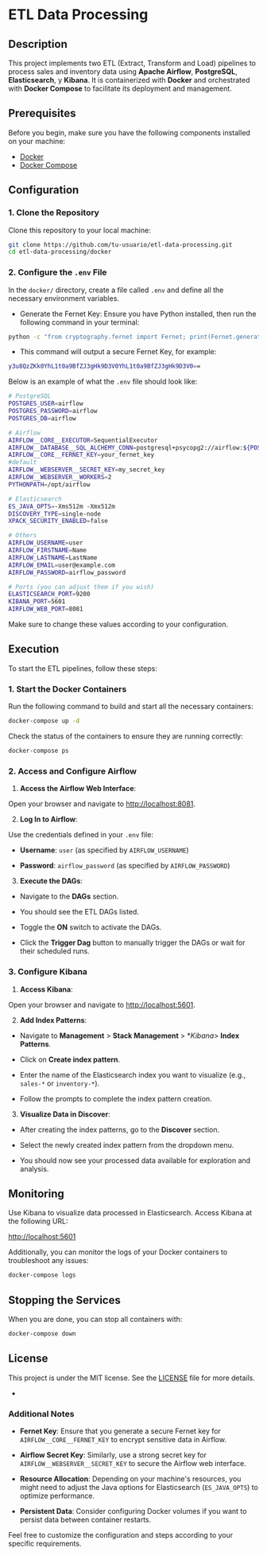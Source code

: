 # ETL Data Processing

## Description

This project implements two ETL (Extract, Transform and Load) pipelines to process sales and inventory data using **Apache Airflow**, **PostgreSQL**, **Elasticsearch**, y **Kibana**. It is containerized with **Docker** and orchestrated with **Docker Compose** to facilitate its deployment and management.

## Prerequisites

Before you begin, make sure you have the following components installed on your machine:

- [Docker](https://docs.docker.com/get-docker/)
- [Docker Compose](https://docs.docker.com/compose/install/)

## Configuration

### 1. Clone the Repository

Clone this repository to your local machine:

```bash
git clone https://github.com/tu-usuario/etl-data-processing.git
cd etl-data-processing/docker
```

### 2. Configure the `.env` File

In the `docker/` directory, create a file called `.env` and define all the necessary environment variables. 

- Generate the Fernet Key:
Ensure you have Python installed, then run the following command in your terminal:
```bash
python -c "from cryptography.fernet import Fernet; print(Fernet.generate_key().decode())"
```
- This command will output a secure Fernet Key, for example:
```bash
y3u8QzZKk0YhL1t0a9BfZJ3gHk9D3V0YhL1t0a9BfZJ3gHk9D3V0==
```
Below is an example of what the `.env` file should look like:

```bash
# PostgreSQL
POSTGRES_USER=airflow
POSTGRES_PASSWORD=airflow
POSTGRES_DB=airflow

# Airflow
AIRFLOW__CORE__EXECUTOR=SequentialExecutor
AIRFLOW__DATABASE__SQL_ALCHEMY_CONN=postgresql+psycopg2://airflow:${POSTGRES_PASSWORD}@postgres/${POSTGRES_DB}
AIRFLOW__CORE__FERNET_KEY=your_fernet_key
#default
AIRFLOW__WEBSERVER__SECRET_KEY=my_secret_key
AIRFLOW__WEBSERVER__WORKERS=2
PYTHONPATH=/opt/airflow

# Elasticsearch
ES_JAVA_OPTS=-Xms512m -Xmx512m
DISCOVERY_TYPE=single-node
XPACK_SECURITY_ENABLED=false

# Others
AIRFLOW_USERNAME=user
AIRFLOW_FIRSTNAME=Name
AIRFLOW_LASTNAME=LastName
AIRFLOW_EMAIL=user@example.com
AIRFLOW_PASSWORD=airflow_password

# Ports (you can adjust them if you wish)
ELASTICSEARCH_PORT=9200
KIBANA_PORT=5601
AIRFLOW_WEB_PORT=8081
```
Make sure to change these values according to your configuration.

## Execution

To start the ETL pipelines, follow these steps:

### 1. Start the Docker Containers

Run the following command to build and start all the necessary containers:

```bash
docker-compose up -d
```

Check the status of the containers to ensure they are running correctly:

```bash
docker-compose ps
```

### 2. Access and Configure Airflow

1. **Access the Airflow Web Interface**:

Open your browser and navigate to [http://localhost:8081](http://localhost:8081).

2. **Log In to Airflow**:

Use the credentials defined in your `.env` file:

- **Username**: `user` (as specified by `AIRFLOW_USERNAME`)

- **Password**: `airflow_password` (as specified by `AIRFLOW_PASSWORD`)

3. **Execute the DAGs**:

- Navigate to the **DAGs** section.

- You should see the ETL DAGs listed.

- Toggle the **ON** switch to activate the DAGs.

- Click the **Trigger Dag** button to manually trigger the DAGs or wait for their scheduled runs.

### 3. Configure Kibana

1. **Access Kibana**:

Open your browser and navigate to [http://localhost:5601](http://localhost:5601).

2. **Add Index Patterns**:

- Navigate to **Management** > **Stack Management** > **Kibana*> **Index Patterns**.

- Click on **Create index pattern**.

- Enter the name of the Elasticsearch index you want to visualize (e.g., `sales-*` or `inventory-*`).

- Follow the prompts to complete the index pattern creation.

3. **Visualize Data in Discover**:

- After creating the index patterns, go to the **Discover** section.

- Select the newly created index pattern from the dropdown menu.

- You should now see your processed data available for exploration and analysis.

## Monitoring

Use Kibana to visualize data processed in Elasticsearch. Access Kibana at the following URL:

[http://localhost:5601](http://localhost:5601)

Additionally, you can monitor the logs of your Docker containers to troubleshoot any issues:

```bash
docker-compose logs
```

## Stopping the Services

When you are done, you can stop all containers with:

```bash
docker-compose down
```

## License

This project is under the MIT license. See the [LICENSE](LICENSE) file for more details.

-

### Additional Notes

- **Fernet Key**: Ensure that you generate a secure Fernet key for `AIRFLOW__CORE__FERNET_KEY` to encrypt sensitive data in Airflow.

- **Airflow Secret Key**: Similarly, use a strong secret key for `AIRFLOW__WEBSERVER__SECRET_KEY` to secure the Airflow web interface.

- **Resource Allocation**: Depending on your machine's resources, you might need to adjust the Java options for Elasticsearch (`ES_JAVA_OPTS`) to optimize performance.

- **Persistent Data**: Consider configuring Docker volumes if you want to persist data between container restarts.

Feel free to customize the configuration and steps according to your specific requirements.
